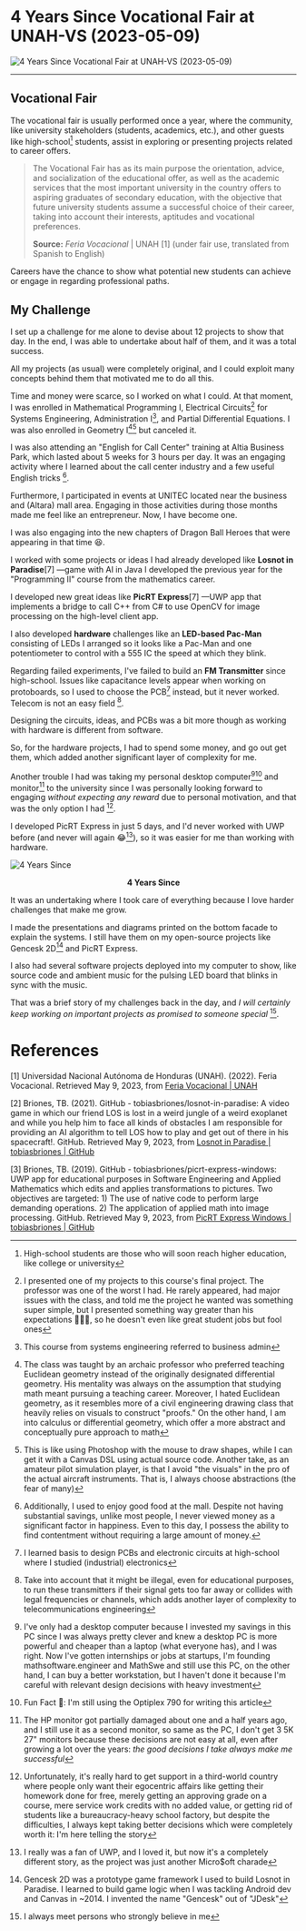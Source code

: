 <!-- Copyright (c) 2023 Tobias Briones. All rights reserved. -->
<!-- SPDX-License-Identifier: CC-BY-4.0 -->
<!-- This file is part of https://github.com/tobiasbriones/blog -->

# 4 Years Since Vocational Fair at UNAH-VS (2023-05-09)

![4 Years Since Vocational Fair at UNAH-VS (2023-05-09)](4-years-since-vocational-fair-at-unah-vs-2023-05-09.jpg)

---

## Vocational Fair

The vocational fair is usually performed once a year, where the community, like
university stakeholders (students, academics, etc.), and other guests like
high-school[^1] students, assist in exploring or presenting projects related to
career offers.

[^1]: High-school students are those who will soon reach higher education, like
    college or university

> The Vocational Fair has as its main purpose the orientation, advice, and
> socialization of the educational offer, as well as the academic services that
> the most important university in the country offers to aspiring graduates of
> secondary education, with the objective that future university students assume
> a successful choice of their career, taking into account their interests,
> aptitudes and vocational preferences.
>
> **Source:** *Feria Vocacional* \| UNAH [1] (under fair use, translated from
> Spanish to English)

Careers have the chance to show what potential new students can achieve or
engage in regarding professional paths.

## My Challenge

I set up a challenge for me alone to devise about 12 projects to show that day.
In the end, I was able to undertake about half of them, and it was a total
success.

All my projects (as usual) were completely original, and I could exploit many
concepts behind them that motivated me to do all this.

Time and money were scarce, so I worked on what I could. At that moment, I was
enrolled in Mathematical Programming I, Electrical Circuits[^2] for Systems
Engineering, Administration I[^3], and Partial Differential Equations. I was
also enrolled in Geometry I[^4][^5] but canceled it.

[^2]: I presented one of my projects to this course's final project. The
    professor was one of the worst I had. He rarely appeared, had major issues
    with the class, and told me the project he wanted was something super
    simple, but I presented something way greater than his expectations 🤷🏻‍♂️,
    so he doesn't even like great student jobs but fool ones

[^3]: This course from systems engineering referred to business admin

[^4]: The class was taught by an archaic professor who preferred teaching
    Euclidean geometry instead of the originally designated differential
    geometry. His mentality was always on the assumption that studying math
    meant pursuing a teaching career. Moreover, I hated Euclidean geometry, as
    it resembles more of a civil engineering drawing class that heavily relies
    on visuals to construct "proofs." On the other hand, I am into calculus or
    differential geometry, which offer a more abstract and conceptually pure
    approach to math

[^5]: This is like using Photoshop with the mouse to draw shapes, while I can
    get it with a Canvas DSL using actual source code. Another take, as an
    amateur pilot simulation player, is that I avoid "the visuals" in the pro
    of the actual aircraft instruments. That is, I always choose abstractions
    (the fear of many)

I was also attending an "English for Call Center" training at Altia Business
Park, which lasted about 5 weeks for 3 hours per day. It was an engaging
activity where I learned about the call center industry and a few useful English
tricks [^6].

[^6]: Additionally, I used to enjoy good food at the mall. Despite not having
    substantial savings, unlike most people, I never viewed money as a
    significant factor in happiness. Even to this day, I possess the ability to
    find contentment without requiring a large amount of money.

Furthermore, I participated in events at UNITEC located near the business and
(Altara) mall area. Engaging in those activities during those months made me
feel like an entrepreneur. Now, I have become one.

I was also engaging into the new chapters of Dragon Ball Heroes that were
appearing in that time 😆.

I worked with some projects or ideas I had already developed like **Losnot
in Paradise**[7] —game with AI in Java I developed the previous year for the
"Programming II" course from the mathematics career.

I developed new great ideas like **PicRT Express**[7] —UWP app that implements
a bridge to call C++ from C# to use OpenCV for image processing on the
high-level client app.

I also developed **hardware** challenges like an **LED-based Pac-Man** 
consisting of LEDs I arranged so it looks like a Pac-Man and one potentiometer
to control with a 555 IC the speed at which they blink.

Regarding failed experiments, I've failed to build an **FM Transmitter** since
high-school. Issues like capacitance levels appear when working on protoboards,
so I used to choose the PCB[^8] instead, but it never worked. Telecom is 
not an easy field [^9].

[^8]: I learned basis to design PCBs and electronic circuits at high-school
    where I studied (industrial) electronics

[^9]: Take into account that it might be illegal, even for educational
    purposes, to run these transmitters if their signal gets too far away or
    collides with legal frequencies or channels, which adds another layer of
    complexity to telecommunications engineering

Designing the circuits, ideas, and PCBs was a bit more though as working with
hardware is different from software.

So, for the hardware projects, I had to spend some money, and go out get them,
which added another significant layer of complexity for me.

Another trouble I had was taking my personal desktop computer[^10][^11] and 
monitor[^12] to the university since I was personally looking forward to 
engaging *without expecting any reward* due to personal motivation, and that 
was the only option I had [^13].

[^10]: I've only had a desktop computer because I invested my savings in this PC
    since I was always pretty clever and knew a desktop PC is more powerful and
    cheaper than a laptop (what everyone has), and I was right. Now I've
    gotten internships or jobs at startups, I'm founding mathsoftware.engineer
    and MathSwe and still use this PC, on the other hand, I can buy a better
    workstation, but I haven't done it because I'm careful with relevant design
    decisions with heavy investment

[^11]: Fun Fact 🐯: I'm still using the Optiplex 790 for writing this article

[^12]: The HP monitor got partially damaged about one and a half years ago,
    and I still use it as a second monitor, so same as the PC, I don't get 3 5K
    27" monitors because these decisions are not easy at all, even after growing
    a lot over the years: *the good decisions I take always make me successful*

[^13]: Unfortunately, it's really hard to get support in a third-world country
    where people only want their egocentric affairs like getting their homework
    done for free, merely getting an approving grade on a course, mere service
    work credits with no added value, or getting rid of students like a
    bureaucracy-heavy school factory, but despite the difficulties, I always
    kept taking better decisions which were completely worth it: I'm here
    telling the story

I developed PicRT Express in just 5 days, and I'd never worked with UWP before
(and never will again 😂[^14]), so it was easier for me than working with
hardware.

[^14]: I really was a fan of UWP, and I loved it, but now it's a completely 
    different story, as the project was just another Micro$oft charade

![4 Years Since](4-years-since.png)

<figcaption>
<p align="center"><strong>4 Years Since</strong></p>
</figcaption>

It was an undertaking where I took care of everything because I love harder
challenges that make me grow.

I made the presentations and diagrams printed on the bottom facade to explain
the systems. I still have them on my open-source projects like Gencesk 2D[^15]
and PicRT Express.

[^15]: Gencesk 2D was a prototype game framework I used to build Losnot in
    Paradise. I learned to build game logic when I was tackling Android dev and 
    Canvas in ~2014. I invented the name "Gencesk" out of "JDesk"

I also had several software projects deployed into my computer to show, like
source code and ambient music for the pulsing LED board that blinks in sync
with the music.

That was a brief story of my challenges back in the day, and *I will certainly
keep working on important projects as promised to someone special* [^16].

[^16]: I always meet persons who strongly believe in me

# References

[1] Universidad Nacional Autónoma de Honduras (UNAH). (2022). Feria Vocacional.
Retrieved May 9, 2023, from
[Feria Vocacional \| UNAH](https://feriavocacional.unah.edu.hn)

[2] Briones, TB. (2021). GitHub - tobiasbriones/losnot-in-paradise: A video
game in which our friend LOS is lost in a weird jungle of a weird exoplanet and
while you help him to face all kinds of obstacles I am responsible for providing
an AI algorithm to tell LOS how to play and get out of there in his spacecraft!.
GitHub. Retrieved May 9, 2023,
from [Losnot in Paradise \| tobiasbriones \| GitHub](https://github.com/tobiasbriones/losnot-in-paradise)

[3] Briones, TB. (2019). GitHub - tobiasbriones/picrt-express-windows: UWP app
for educational purposes in Software Engineering and Applied Mathematics which
edits and applies transformations to pictures. Two objectives are targeted: 1)
The use of native code to perform large demanding operations. 2) The application
of applied math into image processing. GitHub. Retrieved May 9, 2023,
from [PicRT Express Windows \| tobiasbriones \| GitHub](https://github.com/tobiasbriones/picrt-express-windows)
